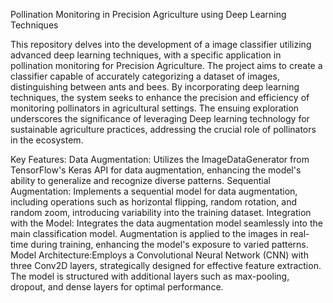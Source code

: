 Pollination Monitoring in Precision Agriculture using Deep Learning Techniques

This repository delves into the development of a image classifier utilizing advanced deep learning techniques, with a specific application in pollination monitoring for Precision Agriculture. The project aims to create a classifier capable of accurately categorizing a dataset of images, distinguishing between ants and bees. By incorporating deep learning techniques, the system seeks to enhance the precision and efficiency of monitoring pollinators in agricultural settings. The ensuing exploration underscores the significance of leveraging Deep learning technology for sustainable agriculture practices, addressing the crucial role of pollinators in the ecosystem.

Key Features:
Data Augmentation: Utilizes the ImageDataGenerator from TensorFlow's Keras API for data augmentation, enhancing the model's ability to generalize and recognize diverse patterns.
Sequential Augmentation: Implements a sequential model for data augmentation, including operations such as horizontal flipping, random rotation, and random zoom, introducing variability into the training dataset.
Integration with the Model: Integrates the data augmentation model seamlessly into the main classification model. Augmentation is applied to the images in real-time during training, enhancing the model's exposure to varied patterns.
Model Architecture:Employs a Convolutional Neural Network (CNN) with three Conv2D layers, strategically designed for effective feature extraction. The model is structured with additional layers such as max-pooling, dropout, and dense layers for optimal performance.


